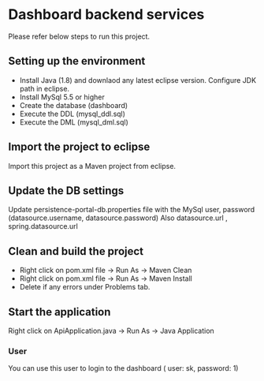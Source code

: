 # Dashboard backend services

Please refer below steps to run this project.

## Setting up the environment

* Install Java (1.8) and downlaod any latest eclipse version. Configure JDK path in eclipse.
* Install MySql 5.5 or higher
* Create the database (dashboard)
* Execute the DDL (mysql_ddl.sql)
* Execute the DML (mysql_dml.sql)

## Import the project to eclipse

Import this project as a Maven project from eclipse.

## Update the DB settings

Update persistence-portal-db.properties file with the MySql user, password (datasource.username, datasource.password)
Also datasource.url , spring.datasource.url

## Clean and build the project

* Right click on pom.xml file -> Run As -> Maven Clean
* Right click on pom.xml file -> Run As -> Maven Install
* Delete if any errors under Problems tab.

## Start the application

Right click on ApiApplication.java -> Run As -> Java Application

### User
You can use this user to login to the dashboard ( user: sk, password: 1)

